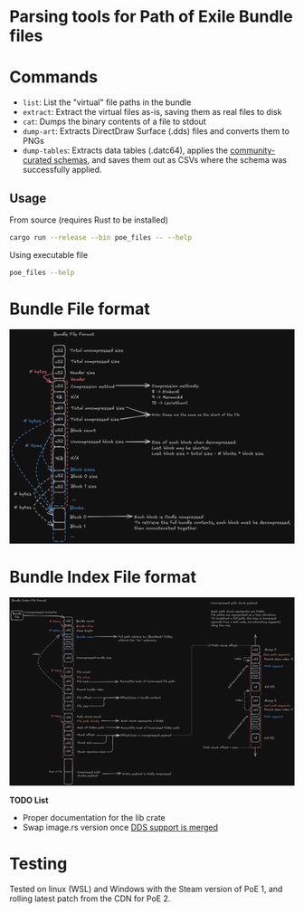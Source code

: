 # Parsing tools for Path of Exile Bundle files

# Commands
* `list`: List the "virtual" file paths in the bundle
* `extract`: Extract the virtual files as-is, saving them as real files to disk
* `cat`: Dumps the binary contents of a file to stdout
* `dump-art`: Extracts DirectDraw Surface (.dds) files and converts them to PNGs
* `dump-tables`: Extracts data tables (.datc64), applies the [community-curated schemas](https://github.com/poe-tool-dev/dat-schema),
and saves them out as CSVs where the schema was successfully applied.

## Usage

From source (requires Rust to be installed)

```bash
cargo run --release --bin poe_files -- --help
```

Using executable file

```bash
poe_files --help
```

# Bundle File format

![bundle file format](./images/bundle_spec.png)

# Bundle Index File format

![bundle index file format](./images/bundle_index_spec.png)

**TODO List**
- Proper documentation for the lib crate
- Swap image.rs version once [DDS support is merged](https://github.com/image-rs/image/pull/2258)


# Testing
Tested on linux (WSL) and Windows with the Steam version of PoE 1, and rolling latest patch from the CDN for PoE 2.
